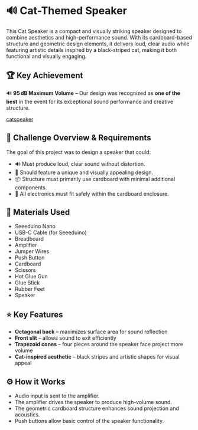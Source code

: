 # 🔊 Cat-Themed Speaker
This Cat Speaker is a compact and visually striking speaker designed to combine aesthetics and high-performance sound. With its cardboard-based structure and geometric design elements, it delivers loud, clear audio while featuring artistic details inspired by a black-striped cat, making it both functional and visually engaging.

## 🏆 Key Achievement
🔊 **95 dB Maximum Volume** – Our design was recognized as **one of the best** in the event for its exceptional sound performance and creative structure.

[catspeaker](https://github.com/user-attachments/assets/e9f2ff5c-8bab-41af-b8fc-695280fa40e3)

## 📌 Challenge Overview & Requirements 
The goal of this project was to design a speaker that could:
- 🔊 Must produce loud, clear sound without distortion.
- 🎨 Should feature a unique and visually appealing design.
- 📦 Structure must primarily use cardboard with minimal additional components.
- 📏 All electronics must fit safely within the cardboard enclosure.

## 🧰 Materials Used
- Seeeduino Nano
- USB-C Cable (for Seeeduino)
- Breadboard
- Amplifier
- Jumper Wires
- Push Button
- Cardboard
- Scissors
- Hot Glue Gun
- Glue Stick
- Rubber Feet
- Speaker

## ⭐ Key Features
- **Octagonal back** – maximizes surface area for sound reflection
- **Front slit** – allows sound to exit efficiently
- **Trapezoid cones** – four pieces around the speaker face project more volume
- **Cat-inspired aesthetic** – black stripes and artistic shapes for visual appeal

## ⚙️ How it Works
- Audio input is sent to the amplifier.
- The amplifier drives the speaker to produce high-volume sound.
- The geometric cardboard structure enhances sound projection and acoustics.
- Push buttons allow basic control of the speaker functionality.
